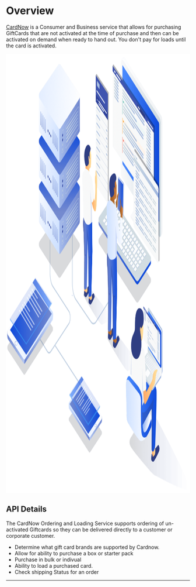 
# Overview

[CardNow](https://www.cardnow.com) is a Consumer and Business service that allows for purchasing GiftCards that are not activated at the time of purchase and then can be activated on demand when ready to hand out. You don't pay for loads until the card is activated.

<img src="assets/images/illustration.png" alt="" width="1659" height="1200" draggable="false">

## API Details

The CardNow Ordering and Loading Service supports ordering of un-activated Giftcards so they can be delivered directly to a customer or corporate customer.


* Determine what gift card brands are supported by Cardnow.
* Allow for ability to purchase a box or starter pack
* Purchase in bulk or indivual
* Ability to load a purchased card.
* Check shipping Status for an order


---

